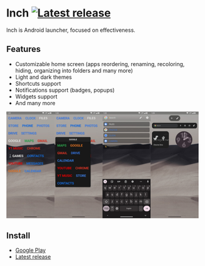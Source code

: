 # lnch [![Latest release](https://img.shields.io/github/v/release/italankin/lnch)](https://github.com/italankin/lnch/releases/latest) 

lnch is Android launcher, focused on effectiveness.

## Features

* Customizable home screen (apps reordering, renaming, recoloring, hiding, organizing into folders and many more)
* Light and dark themes
* Shortcuts support
* Notifications support (badges, popups)
* Widgets support
* And many more

![lnch.jpg](/lnch.jpg)

## Install

* [Google Play](https://play.google.com/store/apps/details?id=com.italankin.lnch)
* [Latest release](https://github.com/italankin/lnch/releases/latest)
